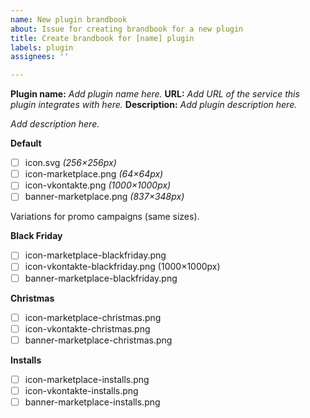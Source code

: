 ```yaml
---
name: New plugin brandbook
about: Issue for creating brandbook for a new plugin
title: Create brandbook for [name] plugin
labels: plugin
assignees: ''

---
```


**Plugin name:** _Add plugin name here._
**URL:** _Add URL of the service this plugin integrates with here._
**Description:** _Add plugin description here._

_Add description here._

**Default**
- [ ] icon.svg _(256×256px)_
- [ ] icon-marketplace.png _(64×64px)_
- [ ] icon-vkontakte.png _(1000×1000px)_
- [ ] banner-marketplace.png _(837×348px)_

Variations for promo campaigns (same sizes).

**Black Friday**
- [ ] icon-marketplace-blackfriday.png
- [ ] icon-vkontakte-blackfriday.png (1000×1000px)
- [ ] banner-marketplace-blackfriday.png

**Christmas**
- [ ] icon-marketplace-christmas.png
- [ ] icon-vkontakte-christmas.png
- [ ] banner-marketplace-christmas.png

**Installs**
- [ ] icon-marketplace-installs.png
- [ ] icon-vkontakte-installs.png
- [ ] banner-marketplace-installs.png
